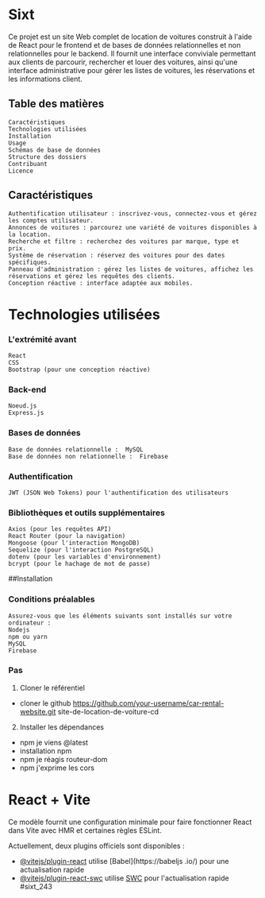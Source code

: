 # Sixt
Ce projet est un site Web complet de location de voitures construit à l'aide de React pour le frontend et de bases de données relationnelles et non relationnelles pour le backend. Il fournit une interface conviviale permettant aux clients de parcourir, rechercher et louer des voitures, ainsi qu'une interface administrative pour gérer les listes de voitures, les réservations et les informations client.

## Table des matières

    Caractéristiques
    Technologies utilisées
    Installation
    Usage
    Schémas de base de données
    Structure des dossiers
    Contribuant
    Licence
    
## Caractéristiques

    Authentification utilisateur : inscrivez-vous, connectez-vous et gérez les comptes utilisateur.
    Annonces de voitures : parcourez une variété de voitures disponibles à la location.
    Recherche et filtre : recherchez des voitures par marque, type et prix.
    Système de réservation : réservez des voitures pour des dates spécifiques.
    Panneau d'administration : gérez les listes de voitures, affichez les réservations et gérez les requêtes des clients.
    Conception réactive : interface adaptée aux mobiles.

# Technologies utilisées

### L'extrémité avant

    React
    CSS
    Bootstrap (pour une conception réactive)
    
### Back-end

    Noeud.js
    Express.js
    
### Bases de données

    Base de données relationnelle :  MySQL
    Base de données non relationnelle :  Firebase
    
### Authentification

    JWT (JSON Web Tokens) pour l'authentification des utilisateurs
    
### Bibliothèques et outils supplémentaires

    Axios (pour les requêtes API)
    React Router (pour la navigation)
    Mongoose (pour l'interaction MongoDB)
    Sequelize (pour l'interaction PostgreSQL)
    dotenv (pour les variables d'environnement)
    bcrypt (pour le hachage de mot de passe)
    
##Installation

   ### Conditions préalables
   
    Assurez-vous que les éléments suivants sont installés sur votre ordinateur :
    Nodejs
    npm ou yarn
    MySQL
    Firebase

### Pas

1. Cloner le référentiel
- cloner le github https://github.com/your-username/car-rental-website.git
site-de-location-de-voiture-cd

2. Installer les dépendances
- npm je viens @latest
- installation npm
- npm je réagis routeur-dom
- npm j'exprime les cors

# React + Vite

Ce modèle fournit une configuration minimale pour faire fonctionner React dans Vite avec HMR et certaines règles ESLint.

Actuellement, deux plugins officiels sont disponibles :

- [@vitejs/plugin-react](https://github.com/vitejs/vite-plugin-react/blob/main/packages/plugin-react/README.md) utilise [Babel](https://babeljs .io/) pour une actualisation rapide
- [@vitejs/plugin-react-swc](https://github.com/vitejs/vite-plugin-react-swc) utilise [SWC](https://swc.rs/) pour l'actualisation rapide
#sixt_243
